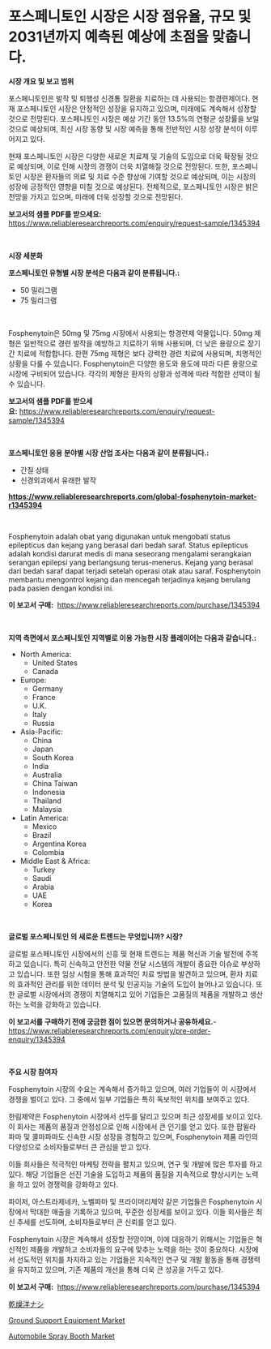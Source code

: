 <p><h1>포스페니토인 시장은 시장 점유율, 규모 및 2031년까지 예측된 예상에 초점을 맞춥니다.</h1></p><p><strong>시장 개요 및 보고 범위</strong></p>
<p><p>포스페니토인은 발작 및 퇴행성 신경통 질환을 치료하는 데 사용되는 항경련제이다. 현재 포스페니토인 시장은 안정적인 성장을 유지하고 있으며, 미래에도 계속해서 성장할 것으로 전망된다. 포스페니토인 시장은 예상 기간 동안 13.5%의 연평균 성장률을 보일 것으로 예상되며, 최신 시장 동향 및 시장 예측을 통해 전반적인 시장 성장 분석이 이루어지고 있다. </p><p>현재 포스페니토인 시장은 다양한 새로운 치료제 및 기술의 도입으로 더욱 확장될 것으로 예상되며, 이로 인해 시장의 경쟁이 더욱 치열해질 것으로 전망된다. 또한, 포스페니토인 시장은 환자들의 의료 및 치료 수준 향상에 기여할 것으로 예상되며, 이는 시장의 성장에 긍정적인 영향을 미칠 것으로 예상된다. 전체적으로, 포스페니토인 시장은 밝은 전망을 가지고 있으며, 미래에 더욱 성장할 것으로 전망된다.</p></p>
<p><strong>보고서의 샘플 PDF를 받으세요:</strong> <a href="https://www.reliableresearchreports.com/enquiry/request-sample/1345394">https://www.reliableresearchreports.com/enquiry/request-sample/1345394</a></p>
<p>&nbsp;</p>
<p><strong>시장 세분화</strong></p>
<p><strong>포스페니토인 유형별 시장 분석은 다음과 같이 분류됩니다.:</strong></p>
<p><ul><li>50 밀리그램</li><li>75 밀리그램</li></ul></p>
<p>&nbsp;</p>
<p><p>Fosphenytoin은 50mg 및 75mg 시장에서 사용되는 항경련제 약물입니다. 50mg 제형은 일반적으로 경련 발작을 예방하고 치료하기 위해 사용되며, 더 낮은 용량으로 장기간 치료에 적합합니다. 한편 75mg 제형은 보다 강력한 경련 치료에 사용되며, 치명적인 상황을 다룰 수 있습니다. Fosphenytoin은 다양한 용도와 용도에 따라 다른 용량으로 시장에 구비되어 있습니다. 각각의 제형은 환자의 상황과 성격에 따라 적합한 선택이 될 수 있습니다.</p></p>
<p><strong>보고서의 샘플 PDF를 받으세요:</strong>&nbsp;<a href="https://www.reliableresearchreports.com/enquiry/request-sample/1345394">https://www.reliableresearchreports.com/enquiry/request-sample/1345394</a></p>
<p>&nbsp;</p>
<p><strong> 포스페니토인 응용 분야별 시장 산업 조사는 다음과 같이 분류됩니다.:</strong></p>
<p><ul><li>간질 상태</li><li>신경외과에서 유래한 발작</li></ul></p>
<p><strong><a href="https://www.reliableresearchreports.com/global-fosphenytoin-market-r1345394">https://www.reliableresearchreports.com/global-fosphenytoin-market-r1345394</a></strong></p>
<p>&nbsp;</p>
<p><p>Fosphenytoin adalah obat yang digunakan untuk mengobati status epilepticus dan kejang yang berasal dari bedah saraf. Status epilepticus adalah kondisi darurat medis di mana seseorang mengalami serangkaian serangan epilepsi yang berlangsung terus-menerus. Kejang yang berasal dari bedah saraf dapat terjadi setelah operasi otak atau saraf. Fosphenytoin membantu mengontrol kejang dan mencegah terjadinya kejang berulang pada pasien dengan kondisi ini.</p></p>
<p><strong>이 보고서 구매:</strong>&nbsp; <a href="https://www.reliableresearchreports.com/purchase/1345394">https://www.reliableresearchreports.com/purchase/1345394</a></p>
<p>&nbsp;</p>
<p><strong>지역 측면에서 포스페니토인 지역별로 이용 가능한 시장 플레이어는 다음과 같습니다.:</strong></p>
<p><ul>
    <li>
        North America:
        <ul>
            <li>United States</li>
            <li>Canada</li>
        </ul>
    </li>
    <li>
        Europe:
        <ul>
            <li>Germany</li>
            <li>France</li>
            <li>U.K.</li>
            <li>Italy</li>
            <li>Russia</li>
        </ul>
    </li>
    <li>
        Asia-Pacific:
        <ul>
            <li>China</li>
            <li>Japan</li>
            <li>South Korea</li>
            <li>India</li>
            <li>Australia</li>
            <li>China Taiwan</li>
            <li>Indonesia</li>
            <li>Thailand</li>
            <li>Malaysia</li>
        </ul>
    </li>
    <li>
        Latin America:
        <ul>
            <li>Mexico</li>
            <li>Brazil</li>
            <li>Argentina Korea</li>
            <li>Colombia</li>
        </ul>
    </li>
    <li>
        Middle East & Africa:
        <ul>
            <li>Turkey</li>
            <li>Saudi</li>
            <li>Arabia</li>
            <li>UAE</li>
            <li>Korea</li>
        </ul>
    </li>
    </ul></p>
<p>&nbsp;</p>
<p><strong>글로벌 포스페니토인 의 새로운 트렌드는 무엇입니까? 시장?</strong></p>
<p><p>글로벌 포스페니토인 시장에서의 신흥 및 현재 트렌드는 제품 혁신과 기술 발전에 주목하고 있습니다. 특히 신속하고 안전한 약물 전달 시스템의 개발이 중요한 이슈로 부상하고 있습니다. 또한 임상 시험을 통해 효과적인 치료 방법을 발견하고 있으며, 환자 치료의 효과적인 관리를 위한 데이터 분석 및 인공지능 기술의 도입이 늘어나고 있습니다. 또한 글로벌 시장에서의 경쟁이 치열해지고 있어 기업들은 고품질의 제품을 개발하고 생산하는 노력을 강화하고 있습니다.</p></p>
<p><strong>이 보고서를 구매하기 전에 궁금한 점이 있으면 문의하거나 공유하세요.</strong>- <a href="https://www.reliableresearchreports.com/enquiry/pre-order-enquiry/1345394">https://www.reliableresearchreports.com/enquiry/pre-order-enquiry/1345394</a></p>
<p>&nbsp;</p>
<p><strong>주요 시장 참여자</strong></p>
<p><p>Fosphenytoin 시장의 수요는 계속해서 증가하고 있으며, 여러 기업들이 이 시장에서 경쟁을 벌이고 있다. 그 중에서 일부 기업들은 특히 독보적인 위치를 보여주고 있다.</p><p>한림제약은 Fosphenytoin 시장에서 선두를 달리고 있으며 최근 성장세를 보이고 있다. 이 회사는 제품의 품질과 안정성으로 인해 시장에서 큰 인기를 얻고 있다. 또한 팝윌라 파마 및 콜마파마도 신속한 시장 성장을 경험하고 있으며, Fosphenytoin 제품 라인의 다양성으로 소비자들로부터 큰 관심을 받고 있다.</p><p>이들 회사들은 적극적인 마케팅 전략을 펼치고 있으며, 연구 및 개발에 많은 투자를 하고 있다. 해당 기업들은 선진 기술을 도입하고 제품의 품질을 지속적으로 향상시키는 노력을 하고 있어 경쟁력을 강화하고 있다.</p><p>파이저, 아스트라제네카, 노벨파마 및 프라이머리제약 같은 기업들은 Fosphenytoin 시장에서 막대한 매출을 기록하고 있으며, 꾸준한 성장세를 보이고 있다. 이들 회사들은 최신 추세를 선도하며, 소비자들로부터 큰 신뢰를 얻고 있다.</p><p>Fosphenytoin 시장은 계속해서 성장할 전망이며, 이에 대응하기 위해서는 기업들은 혁신적인 제품을 개발하고 소비자들의 요구에 맞추는 노력을 하는 것이 중요하다. 시장에서 선도적인 위치를 차지하고 있는 기업들은 지속적인 연구 및 개발 활동을 통해 경쟁력을 유지하고 있으며, 기존 제품의 개선을 통해 더욱 큰 성공을 거두고 있다.</p></p>
<p><strong>이 보고서 구매:</strong>&nbsp;&nbsp;<a href="https://www.reliableresearchreports.com/purchase/1345394">https://www.reliableresearchreports.com/purchase/1345394</a></p>
<p><p><a href="https://github.com/one-cool-chick/Market-Research-Report-List-1/blob/main/224378822093.md">乾燥洋ナシ</a></p><p><a href="https://www.linkedin.com/pulse/ground-support-equipment-market-offer-valuable-insights-jw1qe?trackingId=whEZ7M9KIRCAavQyBQI%2F8A%3D%3D">Ground Support Equipment Market</a></p><p><a href="https://www.linkedin.com/pulse/automobile-spray-booth-market-size-2024-2031-global-l8gpe?trackingId=VpdOoun5R4FhVcpLm9dGFA%3D%3D">Automobile Spray Booth Market</a></p></p>